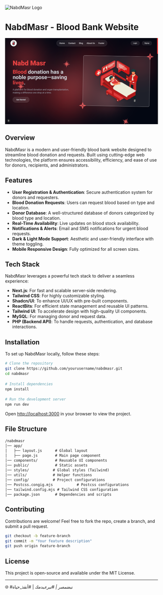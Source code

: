 ![NabdMasr Logo](./public/logo.ico)
# NabdMasr - Blood Bank Website
![NabdMasr Logo](./public/nabd-masr.png)
## Overview

NabdMasr is a modern and user-friendly blood bank website designed to streamline blood donation and requests. Built using cutting-edge web technologies, the platform ensures accessibility, efficiency, and ease of use for donors, recipients, and administrators.

## Features

- **User Registration & Authentication**: Secure authentication system for donors and requesters.
- **Blood Donation Requests**: Users can request blood based on type and location.
- **Donor Database**: A well-structured database of donors categorized by blood type and location.
- **Real-Time Availability**: Live updates on blood stock availability.
- **Notifications & Alerts**: Email and SMS notifications for urgent blood requests.
- **Dark & Light Mode Support**: Aesthetic and user-friendly interface with theme toggling.
- **Mobile Responsive Design**: Fully optimized for all screen sizes.

## Tech Stack

NabdMasr leverages a powerful tech stack to deliver a seamless experience:

- **Next.js**: For fast and scalable server-side rendering.
- **Tailwind CSS**: For highly customizable styling.
- **Shadcn/UI**: To enhance UI/UX with pre-built components.
- **ReactBits**: For efficient state management and reusable UI patterns.
- **Tailwind UI**: To accelerate design with high-quality UI components.
- **MySQL**: For managing donor and request data.
- **PHP (Backend API)**: To handle requests, authentication, and database interactions.

## Installation

To set up NabdMasr locally, follow these steps:

```sh
# Clone the repository
git clone https://github.com/yourusername/nabdmasr.git
cd nabdmasr

# Install dependencies
npm install

# Run the development server
npm run dev
```

Open [http://localhost:3000](http://localhost:3000) in your browser to view the project.

## File Structure

```
/nabdmasr
│── app/
│   ├── layout.js      # Global layout
│   ├── page.js        # Main page component
│── components/        # Reusable UI components
│── public/            # Static assets
│── styles/           # Global styles (Tailwind)
│── utils/            # Helper functions
│── config/           # Project configurations
│── Postcss.congig.mjs           # Postcss configurations
│── tailwind.config.mjs # Tailwind CSS configuration
│── package.json       # Dependencies and scripts
```

## Contributing

Contributions are welcome! Feel free to fork the repo, create a branch, and submit a pull request.

```sh
git checkout -b feature-branch
git commit -m "Your feature description"
git push origin feature-branch
```

## License

This project is open-source and available under the MIT License.

---

🌐 #نبض*مصر | #تبرع*بدمك | #أنقذ_حياة

